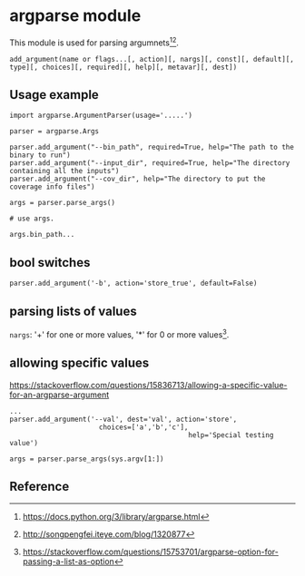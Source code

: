 # argparse module

This module is used for parsing argumnets[^1][^2].

```
add_argument(name or flags...[, action][, nargs][, const][, default][, type][, choices][, required][, help][, metavar][, dest])
```

## Usage example


```
import argparse.ArgumentParser(usage='.....')

parser = argparse.Args

parser.add_argument("--bin_path", required=True, help="The path to the binary to run")
parser.add_argument("--input_dir", required=True, help="The directory containing all the inputs")
parser.add_argument("--cov_dir", help="The directory to put the coverage info files")

args = parser.parse_args()

# use args.

args.bin_path...

```

## bool switches

```
parser.add_argument('-b', action='store_true', default=False)
```

## parsing lists of values

`nargs`: '+' for one or more values, '*' for 0 or more values[^3].

## allowing specific values

https://stackoverflow.com/questions/15836713/allowing-a-specific-value-for-an-argparse-argument

```
...
parser.add_argument('--val', dest='val', action='store',
                      choices=['a','b','c'],
                                            help='Special testing value')

args = parser.parse_args(sys.argv[1:])
```

## Reference
[^1]: https://docs.python.org/3/library/argparse.html
[^2]: http://songpengfei.iteye.com/blog/1320877
[^3]: https://stackoverflow.com/questions/15753701/argparse-option-for-passing-a-list-as-option
